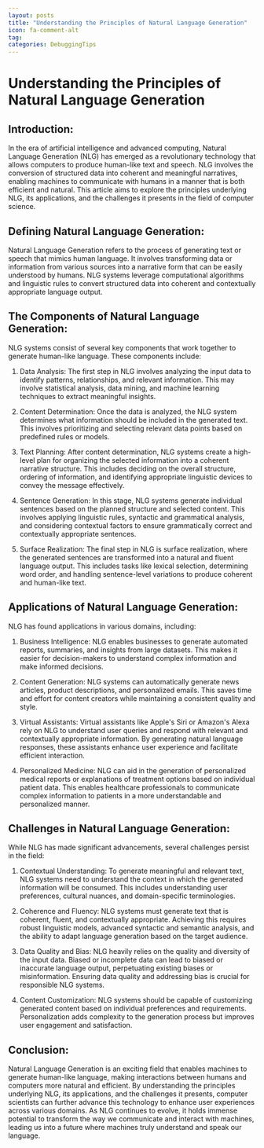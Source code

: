```yaml
---
layout: posts
title: "Understanding the Principles of Natural Language Generation"
icon: fa-comment-alt
tag:      
categories: DebuggingTips
---
```



# Understanding the Principles of Natural Language Generation

## Introduction:

In the era of artificial intelligence and advanced computing, Natural Language Generation (NLG) has emerged as a revolutionary technology that allows computers to produce human-like text and speech. NLG involves the conversion of structured data into coherent and meaningful narratives, enabling machines to communicate with humans in a manner that is both efficient and natural. This article aims to explore the principles underlying NLG, its applications, and the challenges it presents in the field of computer science.

## Defining Natural Language Generation:

Natural Language Generation refers to the process of generating text or speech that mimics human language. It involves transforming data or information from various sources into a narrative form that can be easily understood by humans. NLG systems leverage computational algorithms and linguistic rules to convert structured data into coherent and contextually appropriate language output.

## The Components of Natural Language Generation:

NLG systems consist of several key components that work together to generate human-like language. These components include:

1. Data Analysis: The first step in NLG involves analyzing the input data to identify patterns, relationships, and relevant information. This may involve statistical analysis, data mining, and machine learning techniques to extract meaningful insights.

2. Content Determination: Once the data is analyzed, the NLG system determines what information should be included in the generated text. This involves prioritizing and selecting relevant data points based on predefined rules or models.

3. Text Planning: After content determination, NLG systems create a high-level plan for organizing the selected information into a coherent narrative structure. This includes deciding on the overall structure, ordering of information, and identifying appropriate linguistic devices to convey the message effectively.

4. Sentence Generation: In this stage, NLG systems generate individual sentences based on the planned structure and selected content. This involves applying linguistic rules, syntactic and grammatical analysis, and considering contextual factors to ensure grammatically correct and contextually appropriate sentences.

5. Surface Realization: The final step in NLG is surface realization, where the generated sentences are transformed into a natural and fluent language output. This includes tasks like lexical selection, determining word order, and handling sentence-level variations to produce coherent and human-like text.

## Applications of Natural Language Generation:

NLG has found applications in various domains, including:

1. Business Intelligence: NLG enables businesses to generate automated reports, summaries, and insights from large datasets. This makes it easier for decision-makers to understand complex information and make informed decisions.

2. Content Generation: NLG systems can automatically generate news articles, product descriptions, and personalized emails. This saves time and effort for content creators while maintaining a consistent quality and style.

3. Virtual Assistants: Virtual assistants like Apple's Siri or Amazon's Alexa rely on NLG to understand user queries and respond with relevant and contextually appropriate information. By generating natural language responses, these assistants enhance user experience and facilitate efficient interaction.

4. Personalized Medicine: NLG can aid in the generation of personalized medical reports or explanations of treatment options based on individual patient data. This enables healthcare professionals to communicate complex information to patients in a more understandable and personalized manner.

## Challenges in Natural Language Generation:

While NLG has made significant advancements, several challenges persist in the field:

1. Contextual Understanding: To generate meaningful and relevant text, NLG systems need to understand the context in which the generated information will be consumed. This includes understanding user preferences, cultural nuances, and domain-specific terminologies.

2. Coherence and Fluency: NLG systems must generate text that is coherent, fluent, and contextually appropriate. Achieving this requires robust linguistic models, advanced syntactic and semantic analysis, and the ability to adapt language generation based on the target audience.

3. Data Quality and Bias: NLG heavily relies on the quality and diversity of the input data. Biased or incomplete data can lead to biased or inaccurate language output, perpetuating existing biases or misinformation. Ensuring data quality and addressing bias is crucial for responsible NLG systems.

4. Content Customization: NLG systems should be capable of customizing generated content based on individual preferences and requirements. Personalization adds complexity to the generation process but improves user engagement and satisfaction.

## Conclusion:

Natural Language Generation is an exciting field that enables machines to generate human-like language, making interactions between humans and computers more natural and efficient. By understanding the principles underlying NLG, its applications, and the challenges it presents, computer scientists can further advance this technology to enhance user experiences across various domains. As NLG continues to evolve, it holds immense potential to transform the way we communicate and interact with machines, leading us into a future where machines truly understand and speak our language.